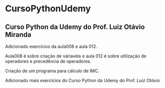 # CursoPythonUdemy

## Curso Python da Udemy do Prof. Luiz Otávio Miranda

Adicionado exercícios da aula008 e aula 012.

Aula008 é sobre criação de váriavéis e aula 012 é sobre utilização de operadores e precedência de operadores.

Criação de um programa para cálculo de IMC.

Adicionado mais exercícios do Curso Python da Udemy do Prof. *Luiz Otávio*
